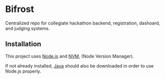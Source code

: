 # Bifrost

Centralized repo for collegiate hackathon backend, registration, dashoard, and judging systems. 

## Installation 
This project uses [Node.js](https://nodejs.org/en) and [NVM,](https://github.com/nvm-sh/nvm) (Node Version Manager). 

If not already installed, [Java](https://www.java.com/en/download/) should also be downloaded in order to use Node.js properly. 
